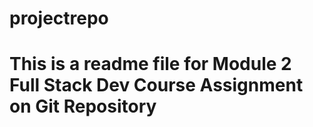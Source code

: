 # projectrepo

# This is a readme file for Module 2 Full Stack Dev Course Assignment on Git Repository  